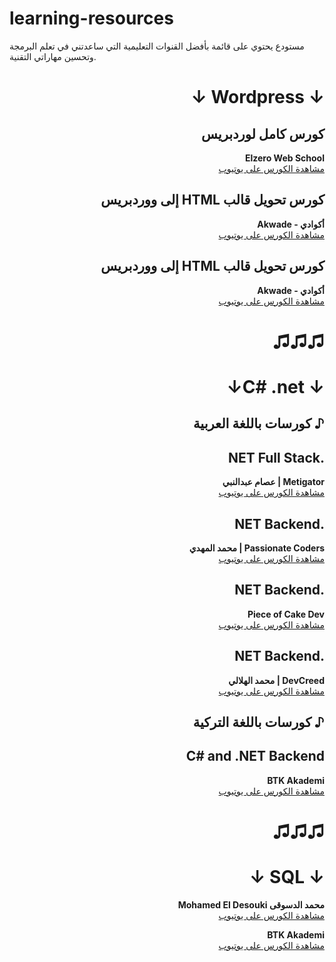 # learning-resources
مستودع يحتوي على قائمة بأفضل القنوات التعليمية التي ساعدتني في تعلم البرمجة وتحسين مهاراتي التقنية. 

<div dir="rtl" align="right">

# ↓ Wordpress ↓

## كورس كامل لوردبريس
**Elzero Web School**  
[مشاهدة الكورس على يوتيوب](https://www.youtube.com/watch?v=ctEAYHFcbHk&list=PLDoPjvoNmBAwCNR-UIRft5YuVlZKrYh20)

## كورس تحويل قالب HTML إلى ووردبريس
**أكوادي - Akwade**  
[مشاهدة الكورس على يوتيوب](https://www.youtube.com/watch?v=eMK8CqAho84&list=PLdwVZzgkfKriYhrbbdJ4bjD1tLt-9HUC7)


## كورس تحويل قالب HTML إلى ووردبريس
**أكوادي - Akwade**  
[مشاهدة الكورس على يوتيوب](https://www.youtube.com/watch?v=eMK8CqAho84&list=PLdwVZzgkfKriYhrbbdJ4bjD1tLt-9HUC7)

# ♫♫♫
# ↓ C# .net↓


## ♪ كورسات باللغة العربية  
## .NET Full Stack
**Metigator | عصام عبدالنبي**  
[مشاهدة الكورس على يوتيوب](https://www.youtube.com/@Metigator)

## .NET Backend
**Passionate Coders | محمد المهدي**  
[مشاهدة الكورس على يوتيوب](https://www.youtube.com/@PassionateCoders/playlists)

## .NET Backend
**Piece of Cake Dev**  
[مشاهدة الكورس على يوتيوب](https://www.youtube.com/@poclearn/playlists)

## .NET Backend
**DevCreed | محمد الهلالي**  
[مشاهدة الكورس على يوتيوب](https://www.youtube.com/@DevCreed/playlists)

## ♪ كورسات باللغة التركية 
## C# and .NET Backend
**BTK Akademi**  
[مشاهدة الكورس على يوتيوب](https://www.btkakademi.gov.tr/portal/course/c-7008)

# ♫♫♫
# ↓ SQL ↓

**محمد الدسوقى Mohamed El Desouki**  
[مشاهدة الكورس على يوتيوب](https://www.youtube.com/playlist?list=PL1DUmTEdeA6J6oDLTveTt4Z7E5qEfFluE)

**BTK Akademi**   
[مشاهدة الكورس على يوتيوب](https://www.btkakademi.gov.tr/portal/course/uygulamalarla-sql-ogreniyorum-8249)


</div>



